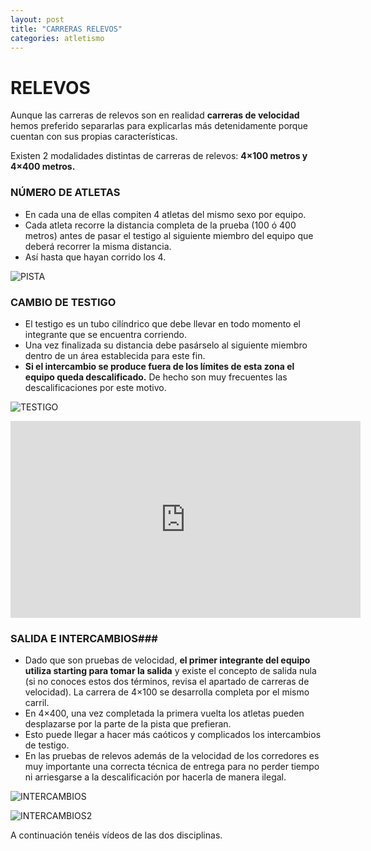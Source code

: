 ```yaml
---
layout: post
title: "CARRERAS RELEVOS"
categories: atletismo
---
```


# RELEVOS

Aunque las carreras de relevos son en realidad **carreras de velocidad** hemos preferido separarlas para explicarlas más detenidamente porque cuentan con sus propias características.

Existen 2 modalidades distintas de carreras de relevos: **4×100 metros y 4×400 metros.**

### NÚMERO DE ATLETAS ###

* En cada una de ellas compiten 4 atletas del mismo sexo por equipo.
* Cada atleta recorre la distancia completa de la prueba (100 ó 400 metros) antes de pasar el testigo al siguiente miembro del equipo que deberá recorrer la misma distancia.
* Así hasta que hayan corrido los 4.

![PISTA](https://danieledufis.github.io/images_text/atletismo_relevos_pista.jpg)

### CAMBIO DE TESTIGO ###

* El testigo es un tubo cilíndrico que debe llevar en todo momento el integrante que se encuentra corriendo. 
* Una vez finalizada su distancia debe pasárselo al siguiente miembro dentro de un área establecida para este fin. 
* **Si el intercambio se produce fuera de los límites de esta zona el equipo queda descalificado.** De hecho son muy frecuentes las descalificaciones por este motivo.

![TESTIGO](https://danieledufis.github.io/images_text/atletismo_relevos_testigo.jpg)

<iframe width="560" height="315" src="https://www.youtube.com/embed/VMQY0hPW-dM" frameborder="0" allow="accelerometer; autoplay; encrypted-media; gyroscope; picture-in-picture" allowfullscreen></iframe>

### SALIDA E INTERCAMBIOS###

* Dado que son pruebas de velocidad, **el primer integrante del equipo utiliza starting para tomar la salida** y existe el concepto de salida nula (si no conoces estos dos términos, revisa el apartado de carreras de velocidad). La carrera de 4×100 se desarrolla completa por el mismo carril. 
* En 4×400, una vez completada la primera vuelta los atletas pueden desplazarse por la parte de la pista que prefieran. 
* Esto puede llegar a hacer más caóticos y complicados los intercambios de testigo.
* En las pruebas de relevos además de la velocidad de los corredores es muy importante una correcta técnica de entrega para no perder tiempo ni arriesgarse a la descalificación por hacerla de manera ilegal.

![INTERCAMBIOS](https://danieledufis.github.io/images_text/atletismo_relevos.jpg)

![INTERCAMBIOS2](https://danieledufis.github.io/images_text/atletismo_relevos2.jpg)

A continuación tenéis vídeos de las dos disciplinas.
